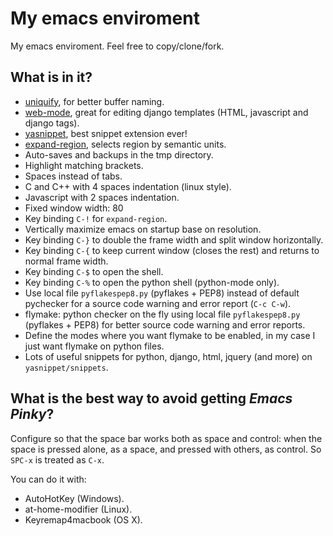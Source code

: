 # My emacs enviroment

My emacs enviroment. Feel free to copy/clone/fork.

## What is in it?

+ [uniquify](http://emacswiki.org/emacs/uniquify), for better buffer naming.
+ [web-mode](http://web-mode.org/), great for editing django templates (HTML, javascript and django tags).
+ [yasnippet](https://github.com/capitaomorte/yasnippet), best snippet extension ever!
+ [expand-region](https://github.com/magnars/expand-region.el), selects region by semantic units.
+ Auto-saves and backups in the tmp directory.
+ Highlight matching brackets.
+ Spaces instead of tabs.
+ C and C++ with 4 spaces indentation (linux style).
+ Javascript with 2 spaces indentation.
+ Fixed window width: 80
+ Key binding `C-!` for `expand-region`.
+ Vertically maximize emacs on startup base on resolution.
+ Key binding `C-}` to double the frame width and split window horizontally.
+ Key binding `C-{` to keep current window (closes the rest) and returns to normal frame width.
+ Key binding `C-$` to open the shell.
+ Key binding `C-%` to open the python shell (python-mode only).
+ Use local file `pyflakespep8.py` (pyflakes + PEP8) instead of default pychecker for a source code warning and error report (`C-c C-w`).
+ flymake: python checker on the fly using local file `pyflakespep8.py` (pyflakes + PEP8) for better source code warning and error reports.
+ Define the modes where you want flymake to be enabled, in my case I just want flymake on python files.
+ Lots of useful snippets for python, django, html, jquery (and more) on `yasnippet/snippets`.

## What is the best way to avoid getting _Emacs Pinky_?

Configure so that the space bar works both as space and control: when the space is pressed alone, as a space, and pressed with others, as control. So `SPC-x` is treated as `C-x`.

You can do it with:
+ AutoHotKey (Windows).
+ at-home-modifier (Linux).
+ Keyremap4macbook (OS X).